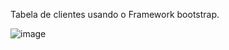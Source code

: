 Tabela de clientes usando o Framework bootstrap.

![image](https://user-images.githubusercontent.com/105609972/185267736-ae823ba8-2f98-4035-bd5d-8be1995916ef.png)
